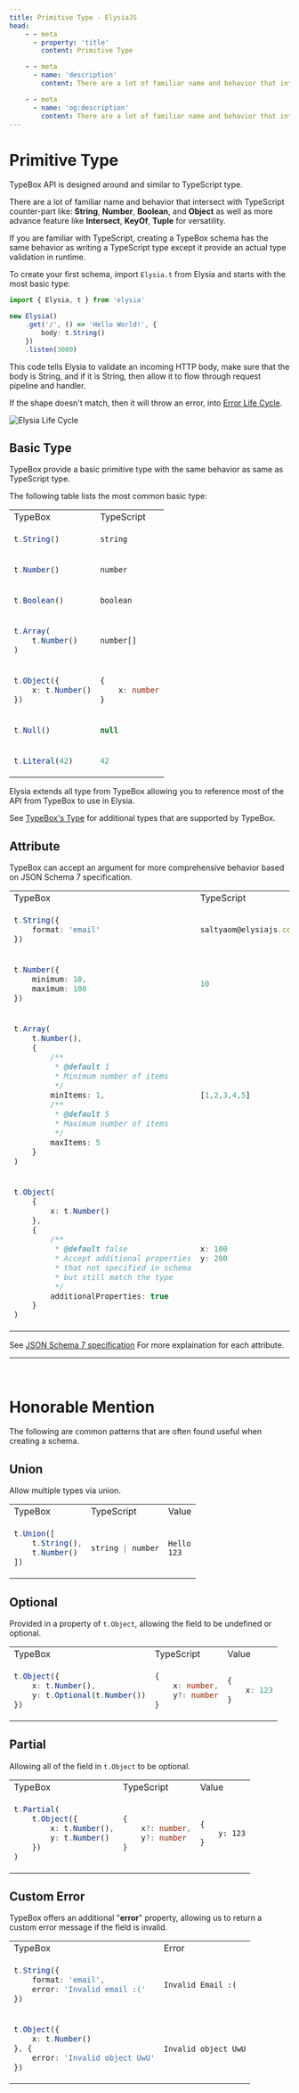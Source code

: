 ```yaml
---
title: Primitive Type - ElysiaJS
head:
    - - meta
      - property: 'title'
        content: Primitive Type

    - - meta
      - name: 'description'
        content: There are a lot of familiar name and behavior that intersect with TypeScript counter-part like. String, Number, Boolean, and Object as well as more advance feature like Intersect, KeyOf, Tuple for versatility. If you are familiar with TypeScript, creating a TypeBox schema has the same behavior as writing a TypeScript type except it provide an actual type validation in runtime.

    - - meta
      - name: 'og:description'
        content: There are a lot of familiar name and behavior that intersect with TypeScript counter-part like. String, Number, Boolean, and Object as well as more advance feature like Intersect, KeyOf, Tuple for versatility. If you are familiar with TypeScript, creating a TypeBox schema has the same behavior as writing a TypeScript type except it provide an actual type validation in runtime.
---
```


# Primitive Type

TypeBox API is designed around and similar to TypeScript type.

There are a lot of familiar name and behavior that intersect with TypeScript counter-part like: **String**, **Number**, **Boolean**, and **Object** as well as more advance feature like **Intersect**, **KeyOf**, **Tuple** for versatility.

If you are familiar with TypeScript, creating a TypeBox schema has the same behavior as writing a TypeScript type except it provide an actual type validation in runtime.

To create your first schema, import `Elysia.t` from Elysia and starts with the most basic type:

```typescript
import { Elysia, t } from 'elysia'

new Elysia()
    .get('/', () => 'Hello World!', {
        body: t.String()
    })
    .listen(3000)
```

This code tells Elysia to validate an incoming HTTP body, make sure that the body is String, and if it is String, then allow it to flow through request pipeline and handler.

If the shape doesn't match, then it will throw an error, into [Error Life Cycle](http://localhost:5173/new/essential/life-cycle.html#events).

![Elysia Life Cycle](/assets/lifecycle.webp)

## Basic Type

TypeBox provide a basic primitive type with the same behavior as same as TypeScript type.

The following table lists the most common basic type:

<table class="md-table">
<tr>
<td>TypeBox</td>
<td>TypeScript</td>
</tr>

<tr>
<td>

```typescript
t.String()
```

</td>
<td>

```typescript
string
```

</td>
</tr>

<tr>
<td>

```typescript
t.Number()
```

</td>
<td>

```typescript
number
```

</td>
</tr>

<tr>
<td>

```typescript
t.Boolean()
```

</td>
<td>

```typescript
boolean
```

</td>
</tr>

<tr>
<td>

```typescript
t.Array(
    t.Number()
)
```

</td>
<td>

```typescript
number[]
```

</td>
</tr>

<tr>
<td>

```typescript
t.Object({
    x: t.Number()
})
```

</td>
<td>

```typescript
{
    x: number
}
```

</td>
</tr>

<tr>
<td>

```typescript
t.Null()
```

</td>
<td>

```typescript
null
```

</td>
</tr>

<tr>
<td>

```typescript
t.Literal(42)
```

</td>
<td>

```typescript
42
```

</td>
</tr>

</table>

Elysia extends all type from TypeBox allowing you to reference most of the API from TypeBox to use in Elysia.

See [TypeBox's Type](https://github.com/sinclairzx81/typebox#json-types) for additional types that are supported by TypeBox.

## Attribute
TypeBox can accept an argument for more comprehensive behavior based on JSON Schema 7 specification.

<table class="md-table">
<tr>
<td>TypeBox</td>
<td>TypeScript</td>
</tr>

<tr>
<td>

```typescript
t.String({
    format: 'email'
})
```

</td>
<td>

```typescript
saltyaom@elysiajs.com
```

</td>
</tr>

<tr>
<td>

```typescript
t.Number({
    minimum: 10,
    maximum: 100
})
```

</td>
<td>

```typescript
10
```

</td>
</tr>

<tr>
<td>

```typescript
t.Array(
    t.Number(),
    {
        /**
         * @default 1
         * Minimum number of items
         */
        minItems: 1,
        /**
         * @default 5
         * Maximum number of items
         */
        maxItems: 5
    }
)
```

</td>
<td>

```typescript
[1,2,3,4,5]
```

</td>
</tr>

<tr>
<td>

```typescript
t.Object(
	{
		x: t.Number()
	},
	{
		/**
		 * @default false
		 * Accept additional properties
		 * that not specified in schema
		 * but still match the type
		 */
		additionalProperties: true
	}
)
```

</td>
<td>

```typescript
x: 100
y: 200
```

</td>
</tr>

</table>

See [JSON Schema 7 specification](https://json-schema.org/draft/2020-12/json-schema-validation) For more explaination for each attribute.

---
<br>

# Honorable Mention
The following are common patterns that are often found useful when creating a schema.

## Union
Allow multiple types via union.

<table class="md-table">
<tr>
<td>TypeBox</td>
<td>TypeScript</td>
<td>Value</td>
</tr>

<tr>
<td>

```typescript
t.Union([
    t.String(),
    t.Number()
])
```

</td>
<td>

```typescript
string | number
```

</td>

<td>

```
Hello
123
```

</td>
</tr>

</table>

## Optional
Provided in a property of `t.Object`, allowing the field to be undefined or optional.

<table class="md-table">
<tr>
<td>TypeBox</td>
<td>TypeScript</td>
<td>Value</td>
</tr>

<tr>
<td>

```typescript
t.Object({
    x: t.Number(),
    y: t.Optional(t.Number())
})
```

</td>
<td>

```typescript
{
    x: number,
    y?: number
}
```

</td>

<td>

```typescript
{
    x: 123
}
```

</td>
</tr>

</table>

## Partial
Allowing all of the field in `t.Object` to be optional.

<table class="md-table">
<tr>
<td>TypeBox</td>
<td>TypeScript</td>
<td>Value</td>
</tr>

<tr>
<td>

```typescript
t.Partial(
    t.Object({
        x: t.Number(),
        y: t.Number()
    })
)
```

</td>
<td>

```typescript
{
    x?: number,
    y?: number
}
```

</td>

<td>

```
{
    y: 123
}
```

</td>
</tr>

</table>

## Custom Error

TypeBox offers an additional "**error**" property, allowing us to return a custom error message if the field is invalid.

<table class="md-table">
<tr>
<td>TypeBox</td>
<td>Error</td>
</tr>

<tr>
<td>

```typescript
t.String({
    format: 'email',
    error: 'Invalid email :('
})
```

</td>
<td>

```
Invalid Email :(
```

</td>
</tr>

<tr>
<td>

```typescript
t.Object({
    x: t.Number()
}, {
    error: 'Invalid object UwU'
})
```

</td>
<td>

```
Invalid object UwU
```

</td>
</tr>

</table>
